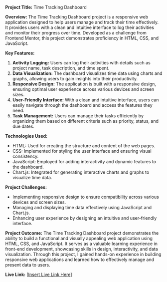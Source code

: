 **Project Title:** Time Tracking Dashboard

**Overview:**
The Time Tracking Dashboard project is a responsive web application designed to help users manage and track their time effectively. It provides users with a clean and intuitive interface to log their activities and monitor their progress over time. Developed as a challenge from Frontend Mentor, this project demonstrates proficiency in HTML, CSS, and JavaScript.

**Key Features:**

1. **Activity Logging:** Users can log their activities with details such as project name, task description, and time spent.
2. **Data Visualization:** The dashboard visualizes time data using charts and graphs, allowing users to gain insights into their productivity.
3. **Responsive Design:** The application is built with a responsive design, ensuring optimal user experience across various devices and screen sizes.
4. **User-Friendly Interface:** With a clean and intuitive interface, users can easily navigate through the dashboard and access the features they need.
5. **Task Management:** Users can manage their tasks efficiently by organizing them based on different criteria such as priority, status, and due dates.

**Technologies Used:**

- HTML: Used for creating the structure and content of the web pages.
- CSS: Implemented for styling the user interface and ensuring visual consistency.
- JavaScript: Employed for adding interactivity and dynamic features to the dashboard.
- Chart.js: Integrated for generating interactive charts and graphs to visualize time data.

**Project Challenges:**

- Implementing responsive design to ensure compatibility across various devices and screen sizes.
- Managing and displaying time data effectively using JavaScript and Chart.js.
- Enhancing user experience by designing an intuitive and user-friendly interface.

**Project Outcome:**
The Time Tracking Dashboard project demonstrates the ability to build a functional and visually appealing web application using HTML, CSS, and JavaScript. It serves as a valuable learning experience in front-end development, showcasing skills in design, interactivity, and data visualization. Through this project, I gained hands-on experience in building responsive web applications and learned how to effectively manage and present data to users.

**Live Link:** [[Insert Live Link Here](https://time-tracking-app-honore.netlify.app)]
